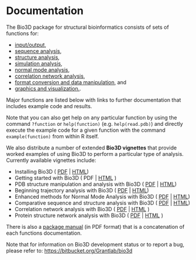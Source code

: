 # Documentation

The Bio3D package for structural bioinformatics consists of sets of functions for:
- <a href="#Input/Output:">input/output</a>, 
- <a href="#Sequence Analysis:">sequence analysis</a>, 
- <a href="#Structure Analysis:">structure analysis</a>,
- <a href="#Trajectory Analysis:">simulation analysis</a>,
- <a href="#Normal Mode Analysis:">normal mode analysis</a>, 
- <a href="#Correlation Network Analysis:"> correlation network analysis</a>,
- <a href="#Utilities:">format conversion and data manipulation</a>, and 
- <a href="#Graphics:">graphics and visualization.</a>. 
 
Major functions are listed below with links to further documentation that includes example code and results. 

Note that you can also get help on any particular function by using the command `?function` or `help(function)` (e.g. `help(read.pdb)`) and directly execute the example code for a given function with the command `example(function)` from within R itself. 

We also distribute a number of extended **Bio3D vignettes** that provide worked examples of using Bio3D to perform a particular type of analysis. Currently available vignettes include:
- Installing Bio3D ( <a href="http://thegrantlab.org/bio3d/phocadownload/vignettes/Bio3D_install.pdf">PDF</a> | <a href="http://thegrantlab.org/bio3d/tutorials/installing-bio3d">HTML</a>)
- Getting started with Bio3D ( PDF | <a href="http://thegrantlab.org/bio3d/user-guide">HTML</a> )
- PDB structure manipulation and analysis with Bio3D ( <a href="http://thegrantlab.org/bio3d/phocadownload/vignettes/Bio3D_pdb.pdf">PDF</a> | <a href="http://thegrantlab.org/bio3d/tutorials/structure-analysis">HTML</a>)
- Beginning trajectory analysis with Bio3D ( <a href="http://thegrantlab.org/bio3d/phocadownload/vignettes/Bio3D_md.pdf">PDF</a> | <a href="http://thegrantlab.org/bio3d/tutorials/trajectory-analysis">HTML</a>)
- Enhanced methods for Normal Mode Analysis with Bio3D ( <a href="http://thegrantlab.org/bio3d/phocadownload/vignettes/Bio3D_nma.pdf">PDF</a> | <a href="http://thegrantlab.org/bio3d/tutorials/normal-mode-analysis">HTML</a>)
- Comparative sequence and structure analysis with Bio3D ( <a href="http://thegrantlab.org/bio3d/phocadownload/vignettes/Bio3D_pca.pdf">PDF</a> | <a href="http://thegrantlab.org/bio3d/tutorials/principal-component-analysis">HTML</a>)
- Correlation network analysis with Bio3D ( <a href="http://thegrantlab.org/bio3d/phocadownload/vignettes/Bio3D_cna-transducin.pdf">PDF</a> | <a href="http://thegrantlab.org/bio3d/tutorials/ensemble-nma-part-1/81-vignettes/87-correlation-network-analysis-with-bio3d">HTML</a> )
- Protein structure network analysis with Bio3D ( <a href="http://thegrantlab.org/bio3d/phocadownload/vignettes/cna_vignette.pdf">PDF</a> | <a href="http://thegrantlab.org/bio3d/tutorials/protein-structure-networks">HTML</a> )

There is also a <a href="http://thegrantlab.org/bio3d/bio3d.pdf">package manual</a> (in PDF format) that is a concatenation of each functions documentation. 

Note that for information on Bio3D development status or to report a bug, please refer to: https://bitbucket.org/Grantlab/bio3d 
